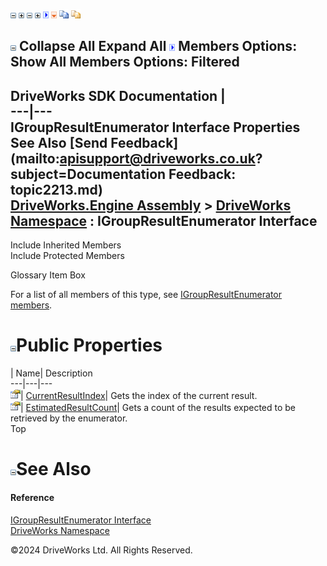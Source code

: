 ![](dotnetimages/collapse.gif) ![](dotnetimages/expand.gif) ![](dotnetimages/collapse.gif) ![](dotnetimages/expand.gif) ![](dotnetimages/drpdown.gif) ![](dotnetimages/drpdown_orange.gif) ![](dotnetimages/copycode.gif) ![](dotnetimages/copycodeHighlight.gif)

![](dotnetimages/collapse.gif) Collapse All Expand All ![](dotnetimages/drpdown.gif) Members Options: Show All  Members Options: Filtered   
---  
DriveWorks SDK Documentation  |   
---|---  
IGroupResultEnumerator Interface Properties   
See Also [Send Feedback](mailto:apisupport@driveworks.co.uk?subject=Documentation Feedback: topic2213.md)  
[DriveWorks.Engine Assembly](topic2156.md) > [DriveWorks Namespace](topic2159.md) : IGroupResultEnumerator Interface  
---  
  
Include Inherited Members    
Include Protected Members    


Glossary Item Box

For a list of all members of this type, see [IGroupResultEnumerator members](topic2214.md).

# ![](dotnetimages/collapse.gif)Public Properties

| Name| Description  
---|---|---  
![ Property](dotnetimages/Property.gif)| [CurrentResultIndex](topic2218.md)| Gets the index of the current result.   
![ Property](dotnetimages/Property.gif)| [EstimatedResultCount](topic2219.md)| Gets a count of the results expected to be retrieved by the enumerator.   
Top

# ![](dotnetimages/collapse.gif)See Also

#### Reference

[IGroupResultEnumerator Interface](topic2213.md)   
[DriveWorks Namespace](topic2159.md)

©2024 DriveWorks Ltd. All Rights Reserved.

